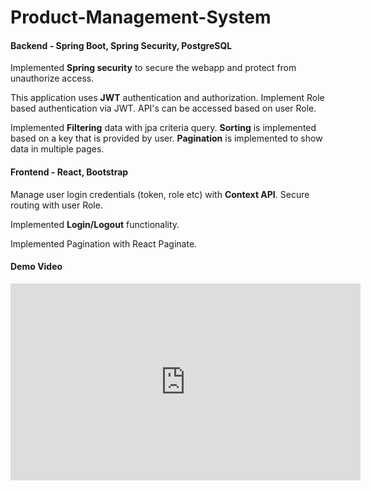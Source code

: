 # Product-Management-System

#### Backend - Spring Boot, Spring Security, PostgreSQL

<p>
Implemented <strong>Spring security</strong> to secure the webapp and protect from unauthorize access.
</p>
<p>
This application uses <strong>JWT</strong> authentication and authorization. Implement Role based authentication via JWT. API's can be accessed based on user Role.
</p>
<p>
Implemented <strong>Filtering</strong> data with jpa criteria query. <strong>Sorting</strong> is implemented based on a key that is provided by user. <strong>Pagination</strong> is implemented to show data in multiple pages.
</p>

#### Frontend - React, Bootstrap
<p>
Manage user login credentials (token, role etc) with <strong>Context API</strong>. Secure routing with user Role.
</p>
<p>
Implemented <strong>Login/Logout</strong> functionality.
</p>
<p>
Implemented Pagination with React Paginate.
</p>

#### Demo Video

<div class="embed-responsive embed-responsive-16by9">
<iframe width="560" height="315" src="https://drive.google.com/file/d/173UsQDn7nchvGjwuAY79MHDuUgIovF7k/view?usp=sharing" frameborder="0" allow="autoplay; encrypted-media" allowfullscreen></iframe>
</div>
